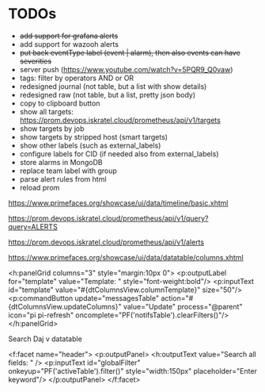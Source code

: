 # TODOs

- ~~add support for grafana alerts~~
- add support for wazooh alerts
- ~~put back eventType label (event | alarm), then also events can have severities~~
- server push (https://www.youtube.com/watch?v=5PQR9_Q0vaw)
- tags: filter by operators AND or OR
- redesigned journal (not table, but a list with show details)
- redesigned raw (not table, but a list, pretty json body)
- copy to clipboard button
- show all targets: https://prom.devops.iskratel.cloud/prometheus/api/v1/targets
- show targets by job
- show targets by stripped host (smart targets)
- show other labels (such as external_labels)
- configure labels for CID (if needed also from external_labels)
- store alarms in MongoDB
- replace team label with group
- parse alert rules from html
- reload prom



https://www.primefaces.org/showcase/ui/data/timeline/basic.xhtml


https://prom.devops.iskratel.cloud/prometheus/api/v1/query?query=ALERTS

https://prom.devops.iskratel.cloud/prometheus/api/v1/alerts


https://www.primefaces.org/showcase/ui/data/datatable/columns.xhtml


<h:panelGrid columns="3" style="margin:10px 0">
						<p:outputLabel for="template" value="Template: " style="font-weight:bold"/>
						<p:inputText id="template" value="#{dtColumnsView.columnTemplate}" size="50"/>
						<p:commandButton update="messagesTable" action="#{dtColumnsView.updateColumns}" value="Update" process="@parent" icon="pi pi-refresh" oncomplete="PF('notifsTable').clearFilters()"/>
					</h:panelGrid>


Search
Daj v datatable

<f:facet name="header">
							<p:outputPanel>
								<h:outputText value="Search all fields: " />
								<p:inputText id="globalFilter" onkeyup="PF('activeTable').filter()" style="width:150px" placeholder="Enter keyword"/>
							</p:outputPanel>
						</f:facet>
